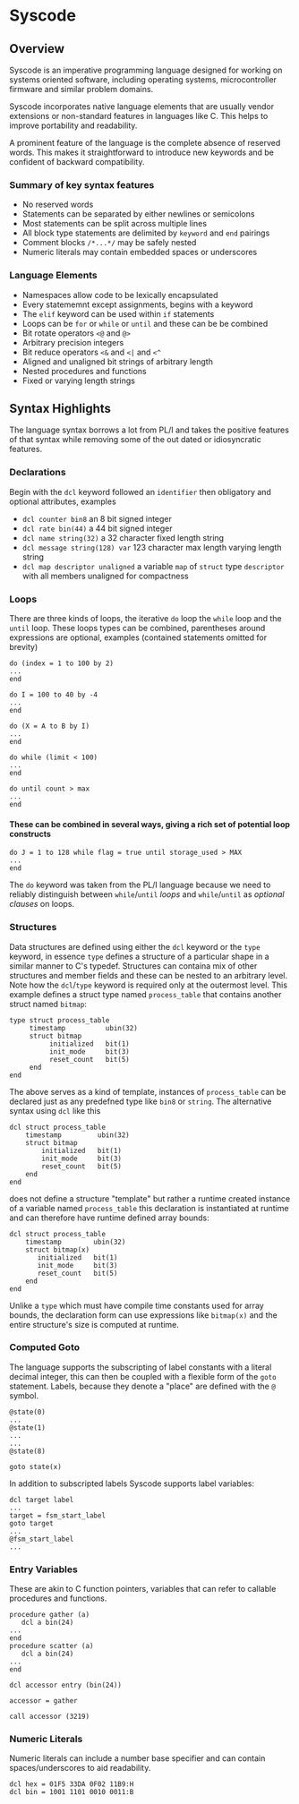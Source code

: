 # Syscode

## Overview
Syscode is an imperative programming language designed for working on systems oriented software, including operating systems, microcontroller firmware and similar problem domains.

Syscode incorporates native language elements that are usually vendor extensions or non-standard features in languages like C. This helps to improve portability and readability.

A prominent feature of the language is the complete absence of reserved words. This makes it straightforward to introduce new keywords and be confident of backward compatibility.

### Summary of key syntax features
- No reserved words
- Statements can be separated by either newlines or semicolons
- Most statements can be split across multiple lines
- All block type statements are delimited by `keyword` and `end` pairings
- Comment blocks  `/*...*/` may be safely nested
- Numeric literals may contain embedded spaces or underscores

### Language Elements
- Namespaces allow code to be lexically encapsulated
- Every statememnt except assignments, begins with a keyword
- The `elif` keyword can be used within `if` statements
- Loops can be `for` or `while` or `until` and these can be be combined
- Bit rotate operators `<@` and `@>`
- Arbitrary precision integers
- Bit reduce operators `<&` and `<|` and `<^`
- Aligned and unaligned bit strings of arbitrary length
- Nested procedures and functions
- Fixed or varying length strings

## Syntax Highlights
The language syntax borrows a lot from PL/I and takes the positive features of that syntax while removing some of the out dated or idiosyncratic features.

### Declarations
Begin with the `dcl` keyword followed an `identifier` then obligatory and optional attributes, examples
- `dcl counter bin8` an 8 bit signed integer
- `dcl rate bin(44)` a 44 bit signed integer
- `dcl name string(32)` a 32 character fixed length string
- `dcl message string(128) var` 123 character max length varying length string
- `dcl map descriptor unaligned` a variable `map` of `struct` type `descriptor` with all members unaligned for compactness

### Loops
There are three kinds of loops, the iterative `do` loop the `while` loop and the `until` loop. These loops types can be combined, parentheses around expressions are optional, examples (contained statements omitted for brevity)
```
do (index = 1 to 100 by 2)
...
end
```
```
do I = 100 to 40 by -4
...
end
```
```
do (X = A to B by I)
...
end
```
```
do while (limit < 100)
...
end
```
```
do until count > max
...
end
```
#### These can be combined in several ways, giving a rich set of potential loop constructs
```
do J = 1 to 128 while flag = true until storage_used > MAX
...
end
```
The `do` keyword was taken from the PL/I language because we need to reliably distinguish between `while`/`until` *loops* and `while`/`until` as *optional clauses* on loops. 
### Structures
Data structures are defined using either the `dcl` keyword or the `type` keyword, in essence `type` defines a structure of a particular shape in a similar manner to C's typedef. Structures can containa mix of other structures and member fields and these can be nested to an arbitrary level. Note how the `dcl`/`type` keyword is required only at the outermost level. This example defines a struct type named `process_table` that contains another struct named `bitmap`:

```
type struct process_table
     timestamp          ubin(32)
     struct bitmap
          initialized   bit(1)
          init_mode     bit(3)
          reset_count   bit(5)
     end
end
```
The above serves as a kind of template, instances of `process_table` can be declared just as any predefned type like `bin8` or `string`. The alternative syntax using `dcl` like this
```
dcl struct process_table
    timestamp         ubin(32)
    struct bitmap
        initialized   bit(1)
        init_mode     bit(3)
        reset_count   bit(5)
    end
end
```
does not define a structure "template" but rather a runtime created instance of a variable named `process_table` this declaration is instantiated at runtime and can therefore have runtime defined array bounds:
```
dcl struct process_table
    timestamp        ubin(32)
    struct bitmap(x)
       initialized   bit(1)
       init_mode     bit(3)
       reset_count   bit(5)
    end
end
```
Unlike a `type` which must have compile time constants used for array bounds, the declaration form can use expressions like `bitmap(x)` and the entire structure's size is computed at runtime.

### Computed Goto
The language supports the subscripting of label constants with a literal decimal integer, this can then be coupled with a flexible form of the `goto` statement. Labels, because they denote a "place" are defined with the `@` symbol.
```
@state(0)
...
@state(1)
...
...
@state(8)

goto state(x)
```
In addition to subscripted labels Syscode supports label variables:
```
dcl target label
...
target = fsm_start_label
goto target
...
@fsm_start_label
...
```
### Entry Variables
These are akin to C function pointers, variables that can refer to callable procedures and functions.
```
procedure gather (a)
   dcl a bin(24)
...
end
procedure scatter (a)
   dcl a bin(24)
...
end

dcl accessor entry (bin(24))

accessor = gather

call accessor (3219)
``` 
### Numeric Literals
Numeric literals can include a number base specifier and can contain spaces/underscores to aid readability.

```
dcl hex = 01F5 33DA 0F02 11B9:H
dcl bin = 1001 1101 0010 0011:B
```
